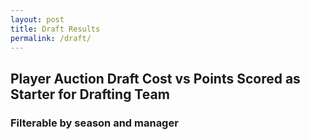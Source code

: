 ```yaml
---
layout: post
title: Draft Results
permalink: /draft/
---
```


## Player Auction Draft Cost vs Points Scored as Starter for Drafting Team
### Filterable by season and manager

<div id="season-filters" class="season-filters">
</div>

<div class="chart-container">
  <canvas id="scatterChart" width="600" height="400"></canvas>
</div>


<script id="draft-data" type="application/json">
  {{ site.data.draft-results | jsonify }}
</script>

<script src="https://cdn.jsdelivr.net/npm/chart.js"></script>
<script src="{{ '/assets/js/draft-scatter.js' | relative_url }}"></script>

<style>
.season-filters {
  margin-bottom: 1rem;
  display: flex;
  flex-wrap: wrap;
  justify-content: center;
  gap: 0.5rem;
  margin: 1rem 0;
}

.season-filters label {
  cursor: pointer;
  margin: 3px;
}

.season-filters input[type="checkbox"] {
  display: none; /* hide the real checkbox */
}

.season-filters span {
  display: inline-block;
  background: #f0f0f0;
  border-radius: 25px;
  padding: 6px 14px;
  font-size: 0.9rem;
  transition: all 0.2s ease;
  text-decoration: line-through;
}

.season-filters input[type="checkbox"]:checked + span {
  background: #007bff;
  color: #fff;
  text-decoration: none;
}

  .chart-container {
    position: relative;
    width: 100%;
    height: 300px; /* adjust for your needs */
    }

  @media (max-width: 600px) {
  .chart-container {
        height: 280px; /* smaller for portrait phones */
    }
    }

</style>